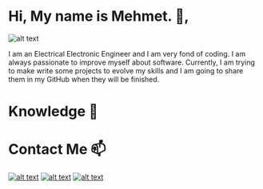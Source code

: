 # Hi, My name is Mehmet. 👋, 

![alt text](https://image.freepik.com/free-vector/coding-system-banner_87720-2994.jpg)

I am an Electrical Electronic Engineer and I am very fond of coding. I am always passionate to improve myself about software. Currently, I am trying to make write some projects to evolve my skills and I am going to share them in my GitHub when they will be finished.

# Knowledge 🧠



# Contact Me 📫

[![alt text](https://cdn4.iconfinder.com/data/icons/social-messaging-ui-color-shapes-2-free/128/social-linkedin-circle-512.png)](https://www.linkedin.com/in/mehmet-mutlu-334890185/) [![alt text](https://cdn4.iconfinder.com/data/icons/picons-social/57/38-instagram-3-512.png)](https://www.instagram.com/_mehmetmutluu) [![alt text](https://findicons.com/files/icons/2795/office_2013_hd/2000/outlook.png)](mailto:mhmetmtlu@outlook.com)
